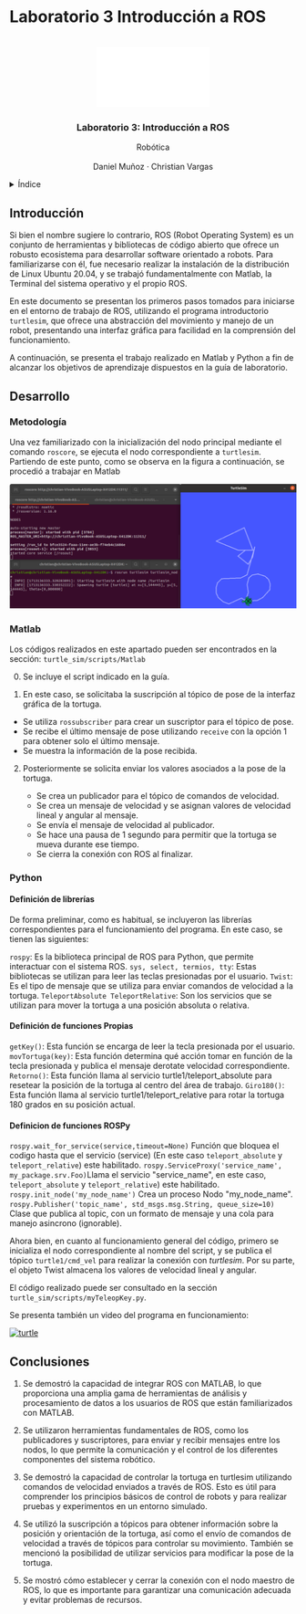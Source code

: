 # Laboratorio 3 Introducción a ROS

<a name="readme-top"></a>

<!-- PROJECT LOGO -->
<br />
<div align="center">
  <a href="https://github.com/CVarPer/Lab-3--Intro_ROS">
    <img src="recursos/UNAL.png" alt="Logo" width="200">
  </a>

  <h3 align="center">Laboratorio 3: Introducción a ROS</h3>

  <p align="center">Robótica
    <br />
    <a href="https://github.com/Danmunozbe/Practica1/tree/Pain2"></a>
    <br />Daniel Muñoz · Christian Vargas
  </p>
</div>



<!-- TABLE OF CONTENTS -->
<details>
  <summary>Índice</summary>
  <ol>
    <li>
      <a href="#introducci%C3%B3n">Introducción</a>
    </li>
    <li>
      <a href="#Desarrollo">Desarrollo</a>
      <ul>
        <li><a href="#met">Metodología</a></li>
        <li><a href="#mat">Matlab</a></li>
        <li><a href="#mat">Python</a></li>
      </ul>
    </li>
    <li><a href="#Conclusiones">Conclusiones</a></li>
  </ol>
</details>



<!-- Intro -->
## Introducción

Si bien el nombre sugiere lo contrario, ROS (Robot Operating System) es un conjunto de herramientas y bibliotecas de código abierto que ofrece un robusto ecosistema para desarrollar software orientado a robots. Para familiarizarse con él, fue necesario realizar la instalación de la distribución de Linux Ubuntu 20.04, y se trabajó fundamentalmente con Matlab, la Terminal del sistema operativo y el propio ROS.

En este documento se presentan los primeros pasos tomados para iniciarse en el entorno de trabajo de ROS, utilizando el programa introductorio ```turtlesim```, que ofrece una abstracción del movimiento y manejo de un robot, presentando una interfaz gráfica para facilidad en la comprensión del funcionamiento.

A continuación, se presenta el trabajo realizado en Matlab y Python a fin de alcanzar los objetivos de aprendizaje dispuestos en la guía de laboratorio.

<!-- GETTING STARTED -->
## Desarrollo


### Metodología

Una vez familiarizado con la inicialización del nodo principal mediante el comando ```roscore```, se ejecuta el nodo correspondiente a ```turtlesim```. Partiendo de este punto, como se observa en la figura a continuación, se procedió a trabajar en Matlab

![turtlesim](/recursos/setup.png)

### Matlab

Los códigos realizados en este apartado pueden ser encontrados en la sección: ```turtle_sim/scripts/Matlab```

0. Se incluye el script indicado en la guía.

1. En este caso, se solicitaba la suscripción al tópico de pose de la interfaz gráfica de la tortuga. 

- Se utiliza ```rossubscriber``` para crear un suscriptor para el tópico de pose.
- Se recibe el último mensaje de pose utilizando ```receive``` con la opción 1 para obtener solo el último mensaje.
- Se muestra la información de la pose recibida.


2. Posteriormente se solicita enviar los valores asociados a la pose de la tortuga.

    - Se crea un publicador para el tópico de comandos de velocidad.
    - Se crea un mensaje de velocidad y se asignan valores de velocidad lineal y angular al mensaje.
    - Se envía el mensaje de velocidad al publicador.
    - Se hace una pausa de 1 segundo para permitir que la tortuga se mueva durante ese tiempo.
    - Se cierra la conexión con ROS al finalizar.

### Python

#### Definición de librerías
De forma preliminar, como es habitual, se incluyeron las librerías correspondientes para el funcionamiento del programa. En este caso, se tienen las siguientes:

```rospy```: Es la biblioteca principal de ROS para Python, que permite interactuar con el sistema ROS.
```sys, select, termios, tty```: Estas bibliotecas se utilizan para leer las teclas presionadas por el usuario.
```Twist```: Es el tipo de mensaje que se utiliza para enviar comandos de velocidad a la tortuga.
```TeleportAbsolute TeleportRelative```: Son los servicios que se utilizan para mover la tortuga a una posición absoluta o relativa.

#### Definición de funciones Propias
```getKey()```: Esta función se encarga de leer la tecla presionada por el usuario.
```movTortuga(key)```: Esta función determina qué acción tomar en función de la tecla presionada y publica el mensaje derotate velocidad correspondiente.
```Retorno()```: Esta función llama al servicio turtle1/teleport_absolute para resetear la posición de la tortuga al centro del área de trabajo.
```Giro180()```: Esta función llama al servicio turtle1/teleport_relative para rotar la tortuga 180 grados en su posición actual.
#### Definicion de funciones ROSPy
```rospy.wait_for_service(service,timeout=None)``` Función que bloquea el codigo hasta que el servicio (service) (En este caso  ```teleport_absolute``` y ```teleport_relative```) este habilitado.
```rospy.ServiceProxy('service_name', my_package.srv.Foo)```Llama el servicio "service_name", en este caso,  ```teleport_absolute``` y ```teleport_relative```) este habilitado.
```rospy.init_node('my_node_name')``` Crea un proceso Nodo "my_node_name".
```rospy.Publisher('topic_name', std_msgs.msg.String, queue_size=10)``` Clase que publica al topic, con un formato de mensaje y una cola para manejo asincrono (ignorable).


Ahora bien, en cuanto al funcionamiento general del código, primero se inicializa el nodo correspondiente al nombre del script, y se publica el tópico ```turtle1/cmd_vel``` para realizar la conexión con *turtlesim*. Por su parte, el objeto Twist almacena los valores de velocidad lineal y angular.

El código realizado puede ser consultado en la sección ```turtle_sim/scripts/myTeleopKey.py```. 

Se presenta también un video del programa en funcionamiento:

[![turtle](/recursos/turtle.png)](https://youtu.be/jihc9vAioDU) 


##  Conclusiones

1. Se demostró la capacidad de integrar ROS con MATLAB, lo que proporciona una amplia gama de herramientas de análisis y procesamiento de datos a los usuarios de ROS que están familiarizados con MATLAB.

2. Se utilizaron herramientas fundamentales de ROS, como los publicadores y suscriptores, para enviar y recibir mensajes entre los nodos, lo que permite la comunicación y el control de los diferentes componentes del sistema robótico.

3. Se demostró la capacidad de controlar la tortuga en turtlesim utilizando comandos de velocidad enviados a través de ROS. Esto es útil para comprender los principios básicos de control de robots y para realizar pruebas y experimentos en un entorno simulado.

4. Se utilizó la suscripción a tópicos para obtener información sobre la posición y orientación de la tortuga, así como el envío de comandos de velocidad a través de tópicos para controlar su movimiento. También se mencionó la posibilidad de utilizar servicios para modificar la pose de la tortuga.

5. Se mostró cómo establecer y cerrar la conexión con el nodo maestro de ROS, lo que es importante para garantizar una comunicación adecuada y evitar problemas de recursos.
